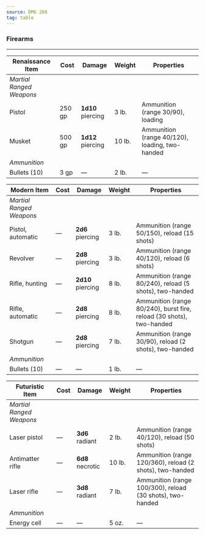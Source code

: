 ```yaml
---
source: DMG 266
tag: table
---
```


### Firearms
---
|Renaissance Item|Cost|Damage|Weight|Properties|
|-----|---|----|---|-------|
|_Martial Ranged Weapons_|||||
|Pistol|250 gp|**1d10** piercing|3 lb.|Ammunition (range 30/90), loading|
|Musket|500 gp|**1d12** piercing|10 lb.|Ammunition (range 40/120), loading, two-handed|
|_Ammunition_|||||
|Bullets (10)|3 gp|—|2 lb.|—|

|Modern Item|Cost|Damage|Weight|Properties|
|-----|---|----|---|-------|
|_Martial Ranged Weapons_|||||
|Pistol, automatic|—|**2d6** piercing|3 lb.|Ammunition (range 50/150), reload (15 shots)|
|Revolver|—|**2d8** piercing|3 lb.|Ammunition (range 40/120), reload (6 shots)|
|Rifle, hunting|—|**2d10** piercing|8 lb.|Ammunition (range 80/240), reload (5 shots), two-handed|
|Rifle, automatic|—|**2d8** piercing|8 lb.|Ammunition (range 80/240), burst fire, reload (30 shots), two-handed|
|Shotgun|—|**2d8** piercing|7 lb.|Ammunition (range 30/90), reload (2 shots), two-handed|
|_Ammunition_|||||
|Bullets (10)|—|—|1 lb.|—|

|Futuristic Item|Cost|Damage|Weight|Properties|
|-----|---|----|---|-------|
|_Martial Ranged Weapons_|||||
|Laser pistol|—|**3d6** radiant|2 lb.|Ammunition (range 40/120), reload (50 shots)|
|Antimatter rifle|—|**6d8** necrotic|10 lb.|Ammunition (range 120/360), reload (2 shots), two-handed|
|Laser rifle|—|**3d8** radiant|7 lb.|Ammunition (range 100/300), reload (30 shots), two-handed|
|_Ammunition_|||||
|Energy cell|—|—|5 oz.|—|

